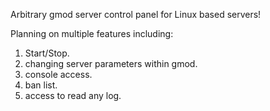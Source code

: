 Arbitrary gmod server control panel for Linux based servers!

Planning on multiple features including:

1. Start/Stop.
2. changing server parameters within gmod.
3. console access.
4. ban list.
5. access to read any log.
